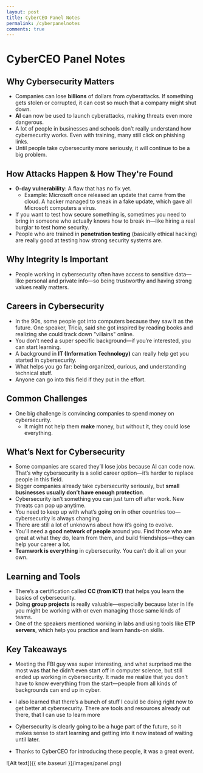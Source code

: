 ```yaml
---
layout: post
title: CyberCEO Panel Notes
permalink: /cyberpanelnotes
comments: true
---
```



# CyberCEO Panel Notes

## Why Cybersecurity Matters

- Companies can lose **billions** of dollars from cyberattacks. If something gets stolen or corrupted, it can cost so much that a company might shut down.
- **AI** can now be used to launch cyberattacks, making threats even more dangerous.
- A lot of people in businesses and schools don’t really understand how cybersecurity works. Even with training, many still click on phishing links.
- Until people take cybersecurity more seriously, it will continue to be a big problem.

## How Attacks Happen & How They're Found

- **0-day vulnerability**: A flaw that has no fix yet.
  - Example: Microsoft once released an update that came from the cloud. A hacker managed to sneak in a fake update, which gave all Microsoft computers a virus.
- If you want to test how secure something is, sometimes you need to bring in someone who actually knows how to break in—like hiring a real burglar to test home security.
- People who are trained in **penetration testing** (basically ethical hacking) are really good at testing how strong security systems are.

## Why Integrity Is Important

- People working in cybersecurity often have access to sensitive data—like personal and private info—so being trustworthy and having strong values really matters.

## Careers in Cybersecurity

- In the 90s, some people got into computers because they saw it as the future. One speaker, Tricia, said she got inspired by reading books and realizing she could track down "villains" online.
- You don’t need a super specific background—if you’re interested, you can start learning.
- A background in **IT (Information Technology)** can really help get you started in cybersecurity.
- What helps you go far: being organized, curious, and understanding technical stuff.
- Anyone can go into this field if they put in the effort.

## Common Challenges

- One big challenge is convincing companies to spend money on cybersecurity.
  - It might not help them **make** money, but without it, they could lose everything.

## What’s Next for Cybersecurity

- Some companies are scared they’ll lose jobs because AI can code now. That’s why cybersecurity is a solid career option—it’s harder to replace people in this field.
- Bigger companies already take cybersecurity seriously, but **small businesses usually don’t have enough protection**.
- Cybersecurity isn’t something you can just turn off after work. New threats can pop up anytime.
- You need to keep up with what’s going on in other countries too—cybersecurity is always changing.
- There are still a lot of unknowns about how it’s going to evolve.
- You’ll need a **good network of people** around you. Find those who are great at what they do, learn from them, and build friendships—they can help your career a lot.
- **Teamwork is everything** in cybersecurity. You can’t do it all on your own.

## Learning and Tools

- There’s a certification called **CC (from ICT)** that helps you learn the basics of cybersecurity.
- Doing **group projects** is really valuable—especially because later in life you might be working with or even managing those same kinds of teams.
- One of the speakers mentioned working in labs and using tools like **ETP servers**, which help you practice and learn hands-on skills.

## Key Takeaways

- Meeting the FBI guy was super interesting, and what surprised me the most was that he didn’t even start off in computer science, but still ended up working in cybersecurity. It made me realize that you don’t have to know everything from the start—people from all kinds of backgrounds can end up in cyber.

- I also learned that there’s a bunch of stuff I could be doing right now to get better at cybersecurity. There are tools and resources already out there, that I can use to learn more

- Cybersecurity is clearly going to be a huge part of the future, so it makes sense to start learning and getting into it now instead of waiting until later.

- Thanks to CyberCEO for introducing these people, it was a great event.

![Alt text]({{ site.baseurl }}/images/panel.png)
